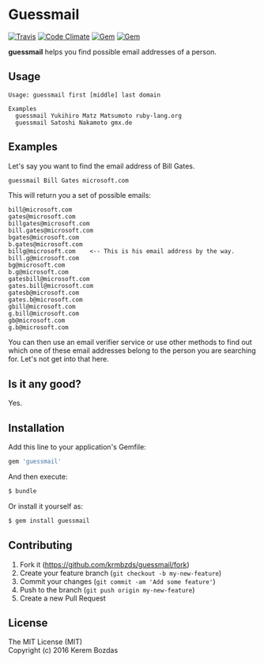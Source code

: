 # Guessmail

[![Travis](https://img.shields.io/travis/krmbzds/guessmail.svg)](https://travis-ci.org/krmbzds/guessmail)
[![Code Climate](https://img.shields.io/codeclimate/github/krmbzds/guessmail.svg)](https://codeclimate.com/github/krmbzds/guessmail)
[![Gem](https://img.shields.io/gem/dt/guessmail.svg)](https://rubygems.org/gems/guessmail)
[![Gem](https://img.shields.io/gem/v/guessmail.svg)](https://rubygems.org/gems/guessmail)

**guessmail** helps you find possible email addresses of a person.

## Usage

```
Usage: guessmail first [middle] last domain

Examples
  guessmail Yukihiro Matz Matsumoto ruby-lang.org
  guessmail Satoshi Nakamoto gmx.de
```

## Examples

Let's say you want to find the email address of Bill Gates.

```sh
guessmail Bill Gates microsoft.com  
```

This will return you a set of possible emails:

```
bill@microsoft.com
gates@microsoft.com
billgates@microsoft.com
bill.gates@microsoft.com
bgates@microsoft.com
b.gates@microsoft.com
billg@microsoft.com    <-- This is his email address by the way.
bill.g@microsoft.com
bg@microsoft.com
b.g@microsoft.com
gatesbill@microsoft.com
gates.bill@microsoft.com
gatesb@microsoft.com
gates.b@microsoft.com
gbill@microsoft.com
g.bill@microsoft.com
gb@microsoft.com
g.b@microsoft.com
```

You can then use an email verifier service or use other methods to find out which one of these email addresses belong to the person you are searching for. Let's not get into that here.

## Is it any good?

Yes.

## Installation

Add this line to your application's Gemfile:

```ruby
gem 'guessmail'
```

And then execute:

```sh
$ bundle
```

Or install it yourself as:

```sh
$ gem install guessmail
```

## Contributing

1. Fork it (https://github.com/krmbzds/guessmail/fork)
2. Create your feature branch (`git checkout -b my-new-feature`)
3. Commit your changes (`git commit -am 'Add some feature'`)
4. Push to the branch (`git push origin my-new-feature`)
5. Create a new Pull Request

## License

The MIT License (MIT)  
Copyright (c) 2016 Kerem Bozdas
